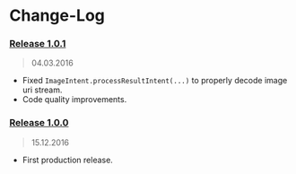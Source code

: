 Change-Log
===============

### [Release 1.0.1](https://github.com/universum-studios/android_intents/releases/tag/1.0.1) ###
> 04.03.2016

- Fixed `ImageIntent.processResultIntent(...)` to properly decode image uri stream.
- Code quality improvements.

### [Release 1.0.0](https://github.com/universum-studios/android_intents/releases/tag/1.0.0) ###
> 15.12.2016

- First production release.